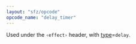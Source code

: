 ```yaml
---
layout: "sfz/opcode"
opcode_name: "delay_timer"
---
```

Used under the `‹effect›` header, with [type]=`delay`.

[type]: type#delay
